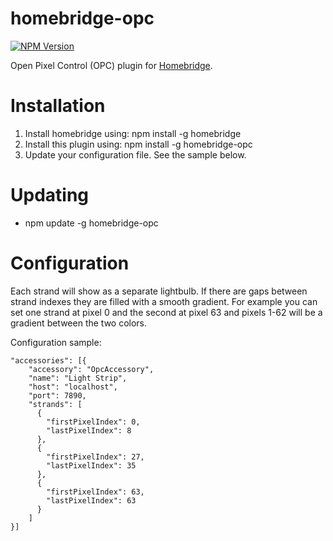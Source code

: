 # homebridge-opc
[![NPM Version](https://img.shields.io/npm/v/homebridge-opc.svg)](https://www.npmjs.com/package/homebridge-opc)

Open Pixel Control (OPC) plugin for [Homebridge](https://github.com/nfarina/homebridge).

# Installation

1. Install homebridge using: npm install -g homebridge
2. Install this plugin using: npm install -g homebridge-opc
3. Update your configuration file. See the sample below.

# Updating

- npm update -g homebridge-opc

# Configuration

Each strand will show as a separate lightbulb. If there are gaps between strand indexes they are filled with a smooth gradient. For example you can set one strand at pixel 0 and the second at pixel 63 and pixels 1-62 will be a gradient between the two colors.

Configuration sample:

 ```
 "accessories": [{
     "accessory": "OpcAccessory",
     "name": "Light Strip",
     "host": "localhost",
     "port": 7890,
     "strands": [
       {
         "firstPixelIndex": 0,
         "lastPixelIndex": 8
       },
       {
         "firstPixelIndex": 27,
         "lastPixelIndex": 35
       },
       {
         "firstPixelIndex": 63,
         "lastPixelIndex": 63
       }
     ]
 }]
```
